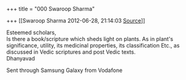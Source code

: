 +++
title = "000 Swaroop Sharma"

+++
[[Swaroop Sharma	2012-06-28, 21:14:03 [Source](https://groups.google.com/g/bvparishat/c/AiI2ntF8pFs)]]



Esteemed scholars,  
Is there a book/scripture which sheds light on plants. As in plant's significance, utility, its medicinal properties, its classification Etc., as discussed in Vedic scriptures and post Vedic texts.  
Dhanyavad  

Sent through Samsung Galaxy from Vodafone

